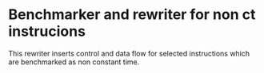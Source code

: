 # Benchmarker and rewriter for non ct instrucions
This rewriter inserts control and data flow for selected instructions which are benchmarked as non constant time.